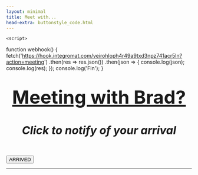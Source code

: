 ```yaml
---
layout: minimal
title: Meet with...
head-extra: buttonstyle_code.html
---
```


<html>
    <body>
        
    <script>
function webhook() {
        fetch('https://hook.integromat.com/veirohloph4r49a9txd3npz741acr5ln?action=meeting')
        .then(res => res.json())
        .then(json => {
        console.log(json);
        console.log(res);
        });
        console.log('Fin');
}
</script>
        
<h1 style="text-align: center;"><span style="text-decoration: underline; font-size:50px"><strong>Meeting with Brad?</strong></span></h1>
<h1 id="title" style="text-align: center; font-size:30px"><em>Click to notify of your arrival </em></h1>
<!-- <h2 style="text-align: center;">Are you here for a Meeting or as a Participant?</h2> -->
<p>&nbsp;</p>
<div class="text-center">
  <div class="btn-group">
    <button class="button" onclick="webhook();">ARRIVED</button>
  </div>
</div>
<hr />
<!-- WILL NEED TO UPDATE THIS IF I USE THE PARTICIPANT LINK AGAIN - USE THE JAVASCRIPT ABOVE AND MODIFY FOR PPWEBHOOK. 
<div class="text-center">
  <div class="btn-group">
  <a href="https://hook.integromat.com/veirohloph4r49a9txd3npz741acr5ln?action=participant" onclick="window.open('https://bradleykennedy.co.uk/meeting-click/');" class="button">Participant</a>
</div>
  </div>
-->
</body>
</html>
